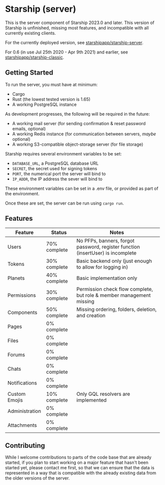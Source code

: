 # Starship (server)
This is the server component of Starship 2023.0 and later. This version of Starship is unfinished, missing most features, and incompatible with all currently existing clients.

For the currently deployed version, see [starshipapp/starship-server](https://github.com/starshipapp/starship-server).

For 0.6 (in use Jul 25th 2020 - Apr 9th 2021) and earlier, see [starshipapp/starship-classic](https://github.com/starshipapp/starship-classic).

## Getting Started
To run the server, you must have at minimum:
- Cargo
- Rust (the lowest tested version is 1.65)
- A working PostgreSQL instance

As development progresses, the following will be required in the future:
- A working mail server (for sending confirmation & reset password emails, optional)
- A working Redis instance (for communication between servers, *maybe* optional)
- A working S3-compatible object-storage server (for file storage)

Starship requires several environment variables to be set:
- `DATABASE_URL`, a PostgreSQL database URL
- `SECRET`, the secret used for signing tokens
- `PORT`, the numerical port the server will bind to
- `IP_ADDR`, the IP address the sever will bind to

These environment variables can be set in a .env file, or provided as part of the environment.

Once these are set, the server can be run using `cargo run`.

## Features
| Feature        | Status       | Notes                                                                           |
|----------------|--------------|---------------------------------------------------------------------------------|
| Users          | 70% complete | No PFPs, banners, forgot password, register function (insertUser) is incomplete |
| Tokens         | 30% complete | Basic backend only (just enough to allow for logging in)                        |
| Planets        | 40% complete | Basic implementation only                                                       |
| Permissions    | 30% complete | Permission check flow complete, but role & member management missing            |
| Components     | 50% complete | Missing ordering, folders, deletion, and creation                               |
| Pages          | 0% complete  |                                                                                 |
| Files          | 0% complete  |                                                                                 |
| Forums         | 0% complete  |                                                                                 |
| Chats          | 0% complete  |                                                                                 |
| Notifications  | 0% complete  |                                                                                 |
| Custom Emojis  | 10% complete | Only GQL resolvers are implemented                                              |
| Administration | 0% complete  |                                                                                 |
| Attachments    | 0% complete  |                                                                                 |

## Contributing
While I welcome contributions to parts of the code base that are already started, if you plan to start working on a major feature that hasn't been started yet, please contact me first, so that we can ensure that the data is represented in a way that is compatible with the already existing data from the older versions of the server.
